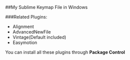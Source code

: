 ##My Sublime Keymap File in Windows

###Related Plugins:

* Alignment
* AdvancedNewFile
* Vintage(Default included)
* Easymotion

You can install all these plugins through **Package Control**
